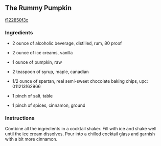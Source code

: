 ## The Rummy Pumpkin

[f122850f3c](http://tastykitchen.com/recipes/drinks/the-rummy-pumpkin/)

### Ingredients

 - 2 ounce of alcoholic beverage, distilled, rum, 80 proof

 - 2 ounce of ice creams, vanilla

 - 1 ounce of pumpkin, raw

 - 2 teaspoon of syrup, maple, canadian

 - 1/2 ounce of spartan, real semi-sweet chocolate baking chips, upc: 011213162966

 - 1 pinch of salt, table

 - 1 pinch of spices, cinnamon, ground

### Instructions

Combine all the ingredients in a cocktail shaker. Fill with ice and shake well until the ice cream dissolves. Pour into a chilled cocktail glass and garnish with a bit more cinnamon.